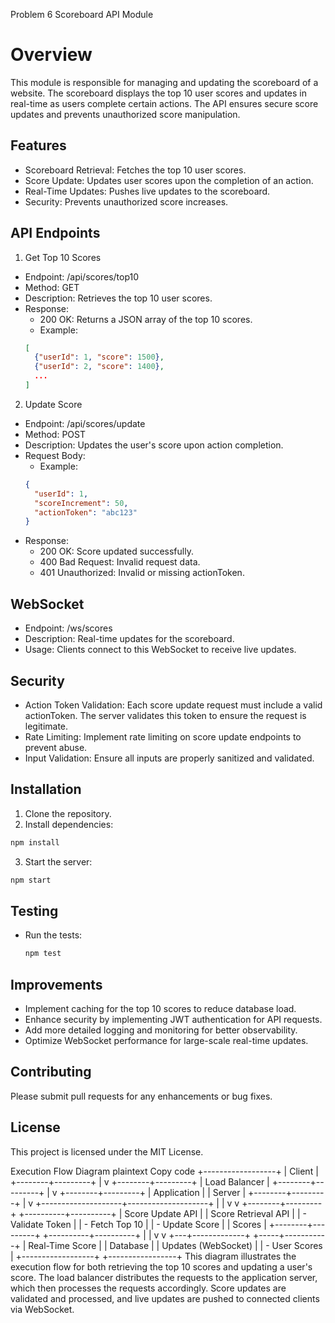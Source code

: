 Problem 6
Scoreboard API Module

# Overview

This module is responsible for managing and updating the scoreboard of a website. The scoreboard displays the top 10 user scores and updates in real-time as users complete certain actions. The API ensures secure score updates and prevents unauthorized score manipulation.

## Features

- Scoreboard Retrieval: Fetches the top 10 user scores.
- Score Update: Updates user scores upon the completion of an action.
- Real-Time Updates: Pushes live updates to the scoreboard.
- Security: Prevents unauthorized score increases.

## API Endpoints

1. Get Top 10 Scores

- Endpoint: /api/scores/top10
- Method: GET
- Description: Retrieves the top 10 user scores.
- Response:
  - 200 OK: Returns a JSON array of the top 10 scores.
  - Example:
  ```json
  [
    {"userId": 1, "score": 1500},
    {"userId": 2, "score": 1400},
    ...
  ]
  ```

2. Update Score

- Endpoint: /api/scores/update
- Method: POST
- Description: Updates the user's score upon action completion.
- Request Body:
  - Example:
  ```json
  {
    "userId": 1,
    "scoreIncrement": 50,
    "actionToken": "abc123"
  }
  ```
- Response:
  - 200 OK: Score updated successfully.
  - 400 Bad Request: Invalid request data.
  - 401 Unauthorized: Invalid or missing actionToken.

## WebSocket

- Endpoint: /ws/scores
- Description: Real-time updates for the scoreboard.
- Usage: Clients connect to this WebSocket to receive live updates.

## Security

- Action Token Validation: Each score update request must include a valid actionToken. The server validates this token to ensure the request is legitimate.
- Rate Limiting: Implement rate limiting on score update endpoints to prevent abuse.
- Input Validation: Ensure all inputs are properly sanitized and validated.

## Installation

1. Clone the repository.
2. Install dependencies:

```bash
npm install
```

3. Start the server:

```bash
npm start
```

## Testing

- Run the tests:

  ```bash
  npm test
  ```

## Improvements

- Implement caching for the top 10 scores to reduce database load.
- Enhance security by implementing JWT authentication for API requests.
- Add more detailed logging and monitoring for better observability.
- Optimize WebSocket performance for large-scale real-time updates.

## Contributing

Please submit pull requests for any enhancements or bug fixes.

## License

This project is licensed under the MIT License.

Execution Flow Diagram
plaintext
Copy code
+------------------+
| Client |
+--------+---------+
|
v
+--------+---------+
| Load Balancer |
+--------+---------+
|
v
+--------+---------+
| Application |
| Server |
+--------+---------+
|
v
+--------------------+--------------------+
| |
v v
+--------+---------+ +----------+----------+
| Score Update API | | Score Retrieval API |
| - Validate Token | | - Fetch Top 10 |
| - Update Score | | Scores |
+--------+---------+ +----------+----------+
| |
v v
+---+-------------+ +-----+-----------+
| Real-Time Score | | Database |
| Updates (WebSocket) | | - User Scores |
+------------------+ +-----------------+
This diagram illustrates the execution flow for both retrieving the top 10 scores and updating a user's score. The load balancer distributes the requests to the application server, which then processes the requests accordingly. Score updates are validated and processed, and live updates are pushed to connected clients via WebSocket.
